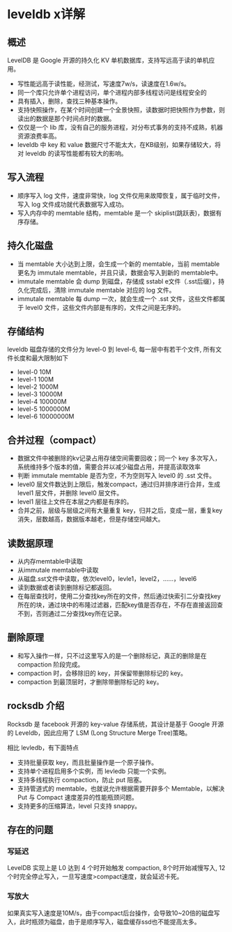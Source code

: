 # leveldb x详解
##  概述
LevelDB 是 Google 开源的持久化 KV 单机数据库，支持写远高于读的单机应用。

- 写性能远高于读性能，经测试，写速度7w/s，读速度在1.6w/s。
- 同一个库只允许单个进程访问，单个进程内部多线程访问是线程安全的
- 具有插入，删除，查找三种基本操作。
- 支持快照操作，在某个时间创建一个全景快照，读数据时把快照作为参数，则读出的数据是那个时间点时的数据。
- 仅仅是一个 lib 库，没有自己的服务进程，对分布式事务的支持不成熟，机器资源浪费率高。
- leveldb 中 key 和 value 数据尺寸不能太大，在KB级别，如果存储较大，将对 leveldb 的读写性能都有较大的影响。

## 写入流程
- 顺序写入 log 文件，速度非常快，log 文件仅用来故障恢复，属于临时文件，写入 log 文件成功就代表数据写入成功。
- 写入内存中的 memtable 结构，memtable 是一个 skiplist(跳跃表)，数据有序存储。

## 持久化磁盘
- 当 memtable 大小达到上限，会生成一个新的 memtable，当前 memtable 更名为 immutale memtable，并且只读，数据会写入到新的 memtable中。
- immutale memtable 会 dump 到磁盘，存储成 sstabl e文件（.sst后缀），持久化完成后，清除 immutale memtable 对应的 log 文件。
- immutale memtable 每 dump 一次，就会生成一个 .sst 文件，这些文件都属于 level0 文件，这些文件内部是有序的，文件之间是无序的。

## 存储结构
leveldb 磁盘存储的文件分为 level-0 到 level-6, 每一层中有若干个文件, 所有文件长度和最大限制如下
- level-0 10M
- level-1 100M
- level-2 1000M
- level-3 10000M
- level-4 100000M
- level-5 1000000M
- level-6 10000000M

## 合并过程（compact）
- 数据文件中被删除的kv记录占用存储空间需要回收；同一个 key 多次写入，系统维持多个版本的值，需要合并以减少磁盘占用，并提高读取效率
- 判断 immutale memtable 是否为空，不为空则写入 level0 的 .sst 文件。
- level0 层文件数达到上限后，触发compact，通过归并排序进行合并，生成 level1 层文件，并删除 level0 层文件。
- level1 层往上文件在本层之内都是有序的。
- 合并之前，层级与层级之间有大量重复 key，归并之后，变成一层，重复key消失，层数越高，数据版本越老，但是存储空间越大。

## 读数据原理
- 从内存memtable中读取
- 从immutale memtable中读取
- 从磁盘.sst文件中读取，依次level0，levle1，level2，……，level6
- 读到数据或者读到删除标记都返回。
- 在每层查找时，使用二分查找key所在的文件，然后通过快索引二分查找key所在的块，通过块中的布隆过滤器，匹配key值是否存在，不存在直接返回查不到，否则通过二分查找key所在记录。

## 删除原理
- 和写入操作一样，只不过这里写入的是一个删除标记，真正的删除是在 compaction 阶段完成。
- compaction 时，会移除旧的 key，并保留带删除标记的 key。
- compaction 到最顶层时，才删除带删除标记的 key。

## rocksdb 介绍
Rocksdb 是 facebook 开源的 key-value 存储系统，其设计是基于 Google 开源的 Leveldb，因此应用了 LSM (Long Structure Merge Tree)策略。

相比 levledb，有下面特点
- 支持批量获取 key，而且批量操作是一个原子操作。
- 支持单个进程启用多个实例，而 levledb 只能一个实例。
- 支持多线程执行 compaction，防止 put 阻塞。
- 支持管道式的 memtable，也就说允许根据需要开辟多个 Memtable，以解决 Put 与 Compact 速度差异的性能瓶颈问题。
- 支持更多的压缩算法，level 只支持 snappy。

## 存在的问题
### 写延迟
LevelDB 实现上是 L0 达到 4 个时开始触发 compaction, 8个时开始减慢写入, 12个时完全停止写入，一旦写速度>compact速度，就会延迟卡死。

### 写放大
如果真实写入速度是10M/s，由于compact后台操作，会导致10~20倍的磁盘写入，此时瓶颈为磁盘，由于是顺序写入，磁盘缓存ssd也不能提高太多。
